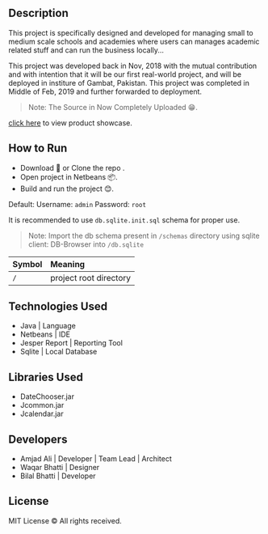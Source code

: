 ## Description

This project is specifically designed and developed for managing small to medium scale schools and academies where users can manages academic related stuff and can run the business locally...

This project was developed back in Nov, 2018 with the mutual contribution and with intention that it will be our first real-world project, and will be deployed in institure of Gambat, Pakistan. This project was completed in Middle of Feb, 2019 and further forwarded to deployment.

> Note: The Source in Now Completely Uploaded 😁.

[click here](./showcase/ReadMe.md) to view product showcase.

## How to Run

- Download 🔽 or Clone the repo .
- Open project in Netbeans 📦.
- Build and run the project 😊.

Default: Username: `admin` Password: `root`

It is recommended to use `db.sqlite.init.sql` schema for proper use.

> Note: Import the db schema present in `/schemas` directory using sqlite client: DB-Browser into `/db.sqlite` 

| Symbol        | Meaning           |
| ------------- |:-------------|
| `/`      | project root directory |


## Technologies Used

- Java | Language
- Netbeans | IDE
- Jesper Report | Reporting Tool
- Sqlite | Local Database

## Libraries Used

- DateChooser.jar
- Jcommon.jar
- Jcalendar.jar

## Developers

- Amjad Ali | Developer | Team Lead | Architect
- Waqar Bhatti | Designer
- Bilal Bhatti | Developer

## License

MIT License © All rights received.
